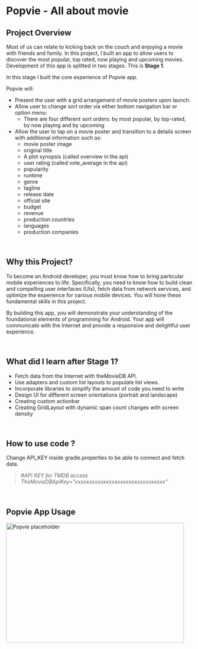 <h1>Popvie - All about movie</h1>

<h2 id="project-overview">Project Overview</h2>
<p>Most of us can relate to kicking back on the couch and enjoying a movie with friends and family. In this project, I built an app to allow users to discover the most popular, top rated, now playing and upcoming movies. Development of this app is splitted in two stages. This is <strong>Stage 1</strong>.</p>
<p>In this stage I built the core experience of Popvie app.</p>
<p>Popvie will:</p>
<ul>
<li>Present the user with a grid arrangement of movie posters upon launch.</li>
<li>Allow user to change sort order via either bottom navigation bar or option menu:
<ul>
<li>There are four different sort orders: by most popular, by top-rated, by now playing and by upcoming</li>
</ul>
</li>
<li>Allow the user to tap on a movie poster and transition to a details screen with additional information such as:<br />
<ul>
<li>movie poster image</li>
<li>original title</li>
<li>A plot synopsis (called overview in the api)</li>
<li>user rating (called vote_average in the api)</li>
<li>popularity</li>
<li>runtime</li>
<li>genre</li>
<li>tagline</li>
<li>release date</li>
<li>official site</li>
<li>budget</li>
<li>revenue</li>
<li>production countries</li>
<li>languages</li>
<li>production companies</li>
</ul>
</li>
</ul>
<p>&nbsp;</p>
<h2 id="why-this-project-">Why this Project?</h2>
<p>To become an Android developer, you must know how to bring particular mobile experiences to life. Specifically, you need to know how to build clean and compelling user interfaces (UIs), fetch data from network services, and optimize the experience for various mobile devices. You will hone these fundamental skills in this project.</p>
<p>By building this app, you will demonstrate your understanding of the foundational elements of programming for Android. Your app will communicate with the Internet and provide a responsive and delightful user experience.</p>
<p>&nbsp;</p>
<h2 id="what-will-i-learn-after-stage-1-">What did I learn after Stage 1?</h2>
<ul>
<li>Fetch data from the Internet with theMovieDB API.</li>
<li>Use adapters and custom list layouts to populate list views.</li>
<li>Incorporate libraries to simplify the amount of code you need to write</li>
<li>Design UI for different screen orientations (portrait and landscape)</li>
<li>Creating custom actionbar</li>
<li>Creating GridLayout with dynamic span count changes with screen density</li>
</ul>
<p>&nbsp;</p>
<h2>How to use code ?</h2>
<p>Change API_KEY inside gradle.properties to be able to connect and fetch data.</p>
<blockquote>
<p><em>#API KEY for TMDB access TheMovieDBApiKey="xxxxxxxxxxxxxxxxxxxxxxxxxxxxxxxx"</em></p>
</blockquote>
<p>&nbsp;</p>
<h2 id="project-overview">Popvie App Usage</h2>
<p><img src="http://www.germandrive.com/wp-content/uploads/2017/05/placeholder.gif" alt="Popvie placeholder" width="481" height="325" /></p>


